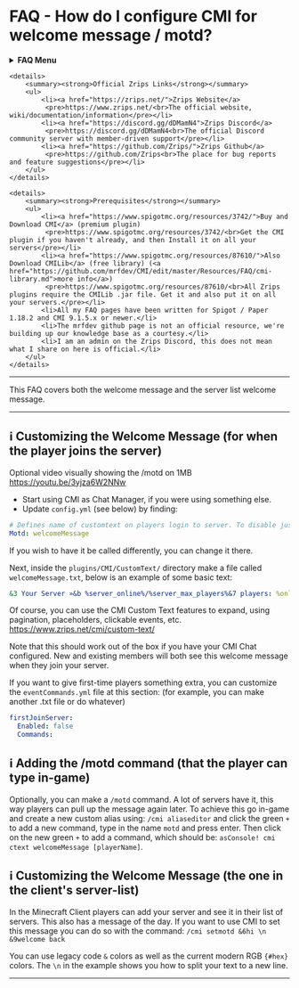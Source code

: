 # FAQ - How do I configure CMI for welcome message / motd?

<topMenu>
    <details>
        <summary><strong>FAQ Menu</strong></summary>
        <p>
         • <a href="https://faq.cmi.support/bungee">Bungeecord-Info</a>, 
         • <a href="https://faq.cmi.support/chance">Chance-Example</a>, 
         • <a href="https://faq.cmi.support/chat">Chat-Manager</a>, 
         • <a href="https://faq.cmi.support/format">Chat-Format</a>, 
         • <a href="https://faq.cmi.support/chatfilter">Chat-Filter</a>, 
         • <a href="https://faq.cmi.support/chatrooms">Chat-Rooms</a>, 
         • <a href="https://faq.cmi.support/commands">Commands-Manager</a>, 
         • <a href="https://faq.cmi.support/joinleave">Custom-Join-Leave</a>, 
         • <a href="https://faq.cmi.support/economy">Economy-Manager</a>, 
         • <a href="https://faq.cmi.support/eventcommands">Event-Commands</a>, 
         • <a href="https://faq.cmi.support/ext-cmds">Extending-Commands</a>, 
         • <a href="https://faq.cmi.support/gettingstarted">Getting-Started</a>, 
         • <a href="https://faq.cmi.support/glow">Glow</a>, 
         • <a href="https://faq.cmi.support/help">Custom-Help</a>, 
         • <a href="https://faq.cmi.support/hexcolors">Hex-Colors</a>, 
         • <a href="https://faq.cmi.support/import">Importing-Data</a>, 
         • <a href="https://faq.cmi.support/library">CMILib</a>, 
         • <a href="https://faq.cmi.support/locale">Locale</a>, 
         • <a href="https://faq.cmi.support/prefix">LuckPerms-Prefix</a>, 
         • <a href="https://faq.cmi.support/migrate">Migrate-Database</a>, 
         • <a href="https://faq.cmi.support/mode-stuck">Mode-Stuck</a>, 
         • <a href="https://faq.cmi.support/moderation">User-Moderation</a>, 
         • <a href="https://faq.cmi.support/more-msg-cmds">More-Msg-Commands</a>, 
         • <a href="https://faq.cmi.support/motd">MOTD</a>, 
         • <a href="https://faq.cmi.support/params">Parameters</a>, 
         • <a href="https://faq.cmi.support/ranks">Ranks</a>, 
         • <a href="https://faq.cmi.support/rules">Custom-Rules</a>, 
         • <a href="https://faq.cmi.support/running">Running-CMI</a>, 
         • <a href="https://faq.cmi.support/safety">Safety-Tips</a>, 
         • <a href="https://faq.cmi.support/specialized">Specialized-Cmds</a>, 
         • <a href="https://faq.cmi.support/toggle">Toggle-Example</a>, 
         • <a href="https://faq.cmi.support/trash">Trash</a>, 
         • <a href="https://faq.cmi.support/votes">Vote-Manager</a>,
         • <a href="https://faq.cmi.support/worth">Worth</a>.
        </p>
    </details>

    <details>
        <summary><strong>Official Zrips Links</strong></summary>
        <ul>
            <li><a href="https://zrips.net/">Zrips Website</a>
             <pre>https://www.zrips.net/<br>The official website, wiki/documentation/information</pre></li>
            <li><a href="https://discord.gg/dDMamN4">Zrips Discord</a>
             <pre>https://discord.gg/dDMamN4<br>The official Discord community server with member-driven support</pre></li>
            <li><a href="https://github.com/Zrips/">Zrips Github</a>
             <pre>https://github.com/Zrips<br>The place for bug reports and feature suggestions</pre></li>
        </ul>
    </details>

    <details>
        <summary><strong>Prerequisites</strong></summary>
        <ul>
            <li><a href="https://www.spigotmc.org/resources/3742/">Buy and Download CMI</a> (premium plugin)
             <pre>https://www.spigotmc.org/resources/3742/<br>Get the CMI plugin if you haven't already, and then Install it on all your servers</pre></li>
            <li><a href="https://www.spigotmc.org/resources/87610/">Also Download CMILib</a> (free library) (<a href="https://github.com/mrfdev/CMI/edit/master/Resources/FAQ/cmi-library.md">more info</a>)
             <pre>https://www.spigotmc.org/resources/87610/<br>All Zrips plugins require the CMILib .jar file. Get it and also put it on all your servers.</pre></li>
            <li>All my FAQ pages have been written for Spigot / Paper 1.18.2 and CMI 9.1.5.x or newer.</li>
            <li>The mrfdev github page is not an official resource, we're building up our knowledge base as a courtesy.</li>
            <li>I am an admin on the Zrips Discord, this does not mean what I share on here is official.</li>
        </ul>
    </details>
</topMenu>

---

This FAQ covers both the welcome message and the server list welcome message.

---

## <g-emoji class="g-emoji" alias="information_source" fallback-src="https://github.githubassets.com/images/icons/emoji/unicode/2139.png">ℹ️</g-emoji> Customizing the Welcome Message (for when the player joins the server)

Optional video visually showing the /motd on 1MB https://youtu.be/3yjza6W2NNw

- Start using CMI as Chat Manager, if you were using something else.
- Update `config.yml` (see below) by finding:
```yaml
# Defines name of customtext on players login to server. To disable just set name to non existing customText
Motd: welcomeMessage
```
If you wish to have it be called differently, you can change it there.

Next, inside the `plugins/CMI/CustomText/` directory make a file called `welcomeMessage.txt`, below is an example of some basic text:
```yaml
&3 Your Server »&b %server_online%/%server_max_players%&7 players: %onlineplayers_displaynames%
```
Of course, you can use the CMI Custom Text features to expand, using pagination, placeholders, clickable events, etc. 
<https://www.zrips.net/cmi/custom-text/>

Note that this should work out of the box if you have your CMI Chat configured. New and existing members will both see this welcome message when they join your server.

If you want to give first-time players something extra, you can customize the `eventCommands.yml` file at this section: (for example, you can make another .txt file or do whatever)
```yaml
firstJoinServer:
  Enabled: false
  Commands:
```

## <g-emoji class="g-emoji" alias="information_source" fallback-src="https://github.githubassets.com/images/icons/emoji/unicode/2139.png">ℹ️</g-emoji> Adding the /motd command (that the player can type in-game)

Optionally, you can make a `/motd` command. A lot of servers have it, this way players can pull up the message again later. To achieve this go in-game and create a new custom alias using: `/cmi aliaseditor` and click the green `+` to add a new command, type in the name `motd` and press enter. Then click on the new green `+` to add a command, which should be: `asConsole! cmi ctext welcomeMessage [playerName]`.

## <g-emoji class="g-emoji" alias="information_source" fallback-src="https://github.githubassets.com/images/icons/emoji/unicode/2139.png">ℹ️</g-emoji> Customizing the Welcome Message (the one in the client's server-list)

In the Minecraft Client players can add your server and see it in their list of servers. This also has a message of the day. If you want to use CMI to set this message you can do so with the command:
`/cmi setmotd &6hi \n &9welcome back`

You can use legacy code `&` colors as well as the current modern RGB `{#hex}` colors. The `\n` in the example shows you how to split your text to a new line.

---
